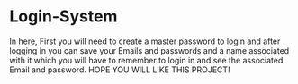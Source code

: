 # Login-System
In here, First you will need to create a master password to login and after logging in you can save your Emails and passwords and a name associated with it which you will have to remember to login in and see the associated Email and password. HOPE YOU WILL LIKE THIS PROJECT!
